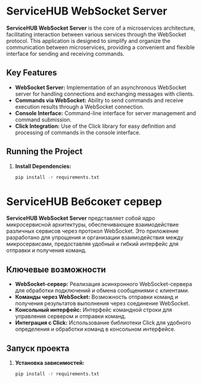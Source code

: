 # ServiceHUB WebSocket Server

**ServiceHUB WebSocket Server** is the core of a microservices architecture, facilitating interaction between various services through the WebSocket protocol. This application is designed to simplify and organize the communication between microservices, providing a convenient and flexible interface for sending and receiving commands.

## Key Features

- **WebSocket Server:** Implementation of an asynchronous WebSocket server for handling connections and exchanging messages with clients.
- **Commands via WebSocket:** Ability to send commands and receive execution results through a WebSocket connection.
- **Console Interface:** Command-line interface for server management and command submission.
- **Click Integration:** Use of the Click library for easy definition and processing of commands in the console interface.

## Running the Project

1. **Install Dependencies:**
   ```bash
   pip install -r requirements.txt


# ServiceHUB Вебсокет сервер
**ServiceHUB WebSocket Server** представляет собой ядро микросервисной архитектуры, обеспечивающее взаимодействие различных сервисов через протокол WebSocket. Это приложение разработано для упрощения и организации взаимодействия между микросервисами, предоставляя удобный и гибкий интерфейс для отправки и получения команд.

## Ключевые возможности

- **WebSocket-сервер:** Реализация асинхронного WebSocket-сервера для обработки подключений и обмена сообщениями с клиентами.
- **Команды через WebSocket:** Возможность отправки команд и получения результатов выполнения через соединение WebSocket.
- **Консольный интерфейс:** Интерфейс командной строки для управления сервером и отправки команд.
- **Интеграция с Click:** Использование библиотеки Click для удобного определения и обработки команд в консольном интерфейсе.

## Запуск проекта

1. **Установка зависимостей:**
   ```bash
   pip install -r requirements.txt